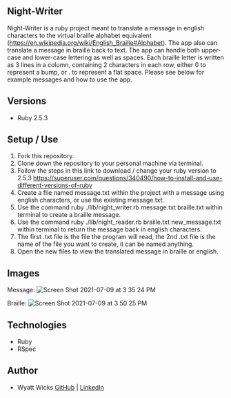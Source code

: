 ## Night-Writer
Night-Writer is a ruby project meant to translate a message in english characters to the virtual braille alphabet equivalent (https://en.wikipedia.org/wiki/English_Braille#Alphabet). The app also can translate a message in braille back to text. The app can handle both upper-case and lower-case lettering as well as spaces. Each braille letter is written as 3 lines in a column, containing 2 characters in each row, either 0 to represent a bump, or . to represent a flat space. Please see below for example messages and how to use the app. 

## Versions
- Ruby 2.5.3

## Setup / Use
1. Fork this repository.
2. Clone down the repository to your personal machine via terminal. 
3. Follow the steps in this link to download / change your ruby version to 2.5.3 https://superuser.com/questions/340490/how-to-install-and-use-different-versions-of-ruby
4. Create a file named message.txt within the project with a message using english characters, or use the existing message.txt.
5. Use the command ruby ./lib/night_writer.rb message.txt braille.txt within terminal to create a braille message.
6. Use the command ruby ./lib/night_reader.rb braille.txt new_message.txt  within terminal to return the message back in english characters. 
7. The first .txt file is the file the program will read, the 2nd .txt file is the name of the file you want to create, it can be named anything.
8. Open the new files to view the translated message in braille or english. 

## Images

Message: 
![Screen Shot 2021-07-09 at 3 35 24 PM](https://user-images.githubusercontent.com/74991865/125139090-221a5280-e0cd-11eb-92ee-0b2083aa6dc9.png)

Braille:
![Screen Shot 2021-07-09 at 3 50 25 PM](https://user-images.githubusercontent.com/74991865/125139252-6f96bf80-e0cd-11eb-9f4d-7d7cd6220fe9.png)

## Technologies
- Ruby
- RSpec

## Author
* Wyatt Wicks [GitHub](https://github.com/Wyattwicks) | [LinkedIn](https://www.linkedin.com/in/wyattwicks/)
